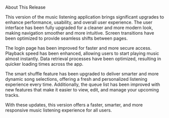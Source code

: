 About This Release

This version of the music listening application brings significant upgrades to enhance performance, usability, and overall user experience. The user interface has been fully upgraded for a cleaner and more modern look, making navigation smoother and more intuitive. Screen transitions have been optimized to provide seamless shifts between pages.

The login page has been improved for faster and more secure access. Playback speed has been enhanced, allowing users to start playing music almost instantly. Data retrieval processes have been optimized, resulting in quicker loading times across the app.

The smart shuffle feature has been upgraded to deliver smarter and more dynamic song selections, offering a fresh and personalized listening experience every time. Additionally, the queue list has been improved with new features that make it easier to view, edit, and manage your upcoming tracks.

With these updates, this version offers a faster, smarter, and more responsive music listening experience for all users.    
